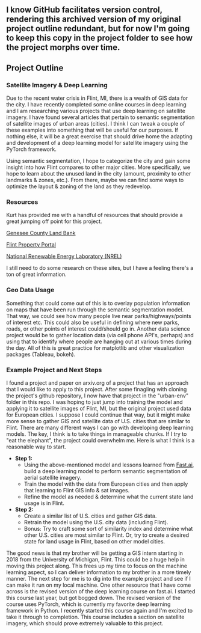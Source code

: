 ## I know GitHub facilitates version control, rendering this archived version of my original project outline redundant, but for now I'm going to keep this copy in the project folder to see how the project morphs over time. 

## Project Outline

### Satellite Imagery & Deep Learning

Due to the recent water crisis in Flint, MI, there is a wealth of GIS data for the city. I have recently completed some online courses in deep learning and I am researching various projects that use deep learning on satellite imagery. I have found several articles that pertain to semantic segmentation of satellite images of urban areas (cities). I think I can tweak a couple of these examples into something that will be useful for our purposes. If nothing else, it will be a great exercise that should drive home the adapting and development of a deep learning model for satellite imagery using the PyTorch framework.

Using semantic segmentation, I hope to categorize the city and gain some insight into how Flint compares to other major cities. More specifically, we hope to learn about the unused land in the city (amount, proximity to other landmarks & zones, etc.). From there, maybe we can find some ways to optimize the layout & zoning of the land as they redevelop.

### Resources

Kurt has provided me with a handful of resources that should provide a great jumping off point for this project.

[Genesee County Land Bank](http://www.thelandbank.org)

[Flint Property Portal](https://www.flintpropertyportal.org)

[National Renewable Energy Laboratory (NREL)](https://www.nrel.gov/)

I still need to do some research on these sites, but I have a feeling there's a ton of great information.

### Geo Data Usage

Something that could come out of this is to overlay population information on maps that have been run through the semantic segmentation model. That way, we could see how many people live near parks/highways/points of interest etc. This could also be useful in defining where new parks, roads, or other points of interest could/should go in. Another data science project would be to gather location data (via cell phone API's, perhaps) and using that to identify where people are hanging out at various times during the day. All of this is great practice for matplotlib and other visualization packages (Tableau, bokeh).

### Example Project and Next Steps

I found a project and paper on arxiv.org of a project that has an approach that I would like to apply to this project. After some finagling with cloning the project's github repository, I now have that project in the "urban-env" folder in this repo. I was hoping to just jump into training the model and applying it to satellite images of Flint, MI, but the original project used data for European cities. I suppose I could continue that way, but it might make more sense to gather GIS and satellite data of U.S. cities that are similar to Flint. There are many different ways I can go with developing deep learning models. The key, I think is to take things in manageable chunks. If I try to "eat the elephant", the project could overwhelm me. Here is what I think is a reasonable way to start.

* **Step 1:**
    * Using the above-mentioned model and lessons learned from [Fast.ai](http://course.fast.ai), build a deep learning model to perform semantic segmentation of aerial satellite imagery.        
    * Train the model with the data from European cities and then apply that learning to Flint GIS info & sat images.
    * Refine the model as needed & determine what the current state land usage is in Flint.
* **Step 2:**
    * Create a similar list of U.S. cities and gather GIS data.
    * Retrain the model using the U.S. city data (including Flint).
    * Bonus: Try to craft some sort of similarity index and determine what other U.S. cities are most similar to Flint. Or, try to create a desired state for land usage in Flint, based on other model cities.

The good news is that my brother will be getting a GIS intern starting in 2018 from the University of Michigan, Flint. This could be a huge help in moving this project along. This frees up my time to focus on the machine learning aspect, so I can deliver information to my brother in a more timely manner. The next step for me is to dig into the example project and see if I can make it run on my local machine. One other resource that I have come across is the revised version of the deep learning course on fast.ai. I started this course last year, but got bogged down. The revised version of the course uses PyTorch, which is currently my favorite deep learning framework in Python. I recently started this course again and I'm excited to take it through to completion. This course includes a section on satellite imagery, which should prove extremely valuable to this project.

